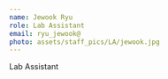 ```yaml
---
name: Jewook Ryu
role: Lab Assistant
email: ryu_jewook@
photo: assets/staff_pics/LA/jewook.jpg
---
```


Lab Assistant